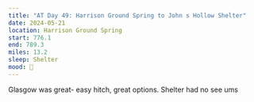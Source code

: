 ```yaml
---
title: "AT Day 49: Harrison Ground Spring to John s Hollow Shelter"
date: 2024-05-21
location: Harrison Ground Spring
start: 776.1
end: 789.3
miles: 13.2
sleep: Shelter
mood: 🙂
---
```

Glasgow was great- easy hitch, great options. Shelter had no see ums